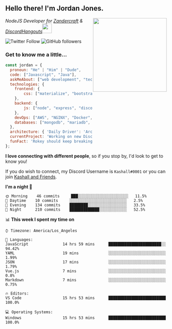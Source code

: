<h2> Hello there! I'm Jordan Jones.</h2>
<img align="right" src="https://jordanjones.org/hello%20there.gif" width="230">
<p><em>NodeJS Developer for <a href="https://github.com/Zandercraft">Zandercraft</a> & <a href="https://github.com/DiscordHangouts">DiscordHangouts</a><img src="https://media.giphy.com/media/WUlplcMpOCEmTGBtBW/giphy.gif" width="30"></em></p>

![Twitter Follow](https://img.shields.io/twitter/follow/kashalls?label=Follow)
![GitHub followers](https://img.shields.io/github/followers/kashalls?label=Follow&style=social)

### Get to know me a little...

```javascript
const jordan = {
  pronoun: "He" | "Him" | "Dude",
  code: ["Javascript", "Java"],
  askMeAbout: ["web development", "technology", "server racks", "databases"],
  technologies: {
    frontend: {
        css: ["materialize", "bootstrap"]
    },
    backend: {
        js: ["node", "express", "discord.js", "eslint"],
    },
    devOps: ["AWS", "NGINX", "Docker", "KVM"],
    databases: ["mongodb", "mariadb", "redis", "rethinkdb"]
  },
  architecture: { 'Daily Driver': 'Arch Linux', 'Server Applications': 'Ubuntu Focal' },
  currentProject: 'Working on new Discord Bot :)',
  funFact: 'Rokey should keep breaking things, he just needs to learn how to fix them.'
};
```

<b>I love connecting with different people</b>, so if you stop by, I'd look to get to know you!

If you do wish to connect, my Discord Username is `Kashall#0001` or you can join <a href="https://discord.gg/Xv7WKN">Kashall and Friends</a>.

<!--START_SECTION:waka-->
**I'm a night 🦉** 

```text
🌞 Morning    46 commits     ███░░░░░░░░░░░░░░░░░░░░░░   11.5% 
🌆 Daytime    10 commits     ░░░░░░░░░░░░░░░░░░░░░░░░░   2.5% 
🌃 Evening    134 commits    ████████░░░░░░░░░░░░░░░░░   33.5% 
🌙 Night      210 commits    █████████████░░░░░░░░░░░░   52.5%

```


📊 **This week I spent my time on** 

```text
⌚︎ Timezone: America/Los_Angeles

💬 Languages: 
JavaScript               14 hrs 59 mins      ███████████████████████░░   94.42% 
YAML                     19 mins             ░░░░░░░░░░░░░░░░░░░░░░░░░   1.99% 
JSON                     17 mins             ░░░░░░░░░░░░░░░░░░░░░░░░░   1.79% 
Vue.js                   7 mins              ░░░░░░░░░░░░░░░░░░░░░░░░░   0.8% 
Markdown                 7 mins              ░░░░░░░░░░░░░░░░░░░░░░░░░   0.75%

🔥 Editors: 
VS Code                  15 hrs 53 mins      █████████████████████████   100.0%

💻 Operating Systems: 
Windows                  15 hrs 53 mins      █████████████████████████   100.0%

```


<!--END_SECTION:waka-->

